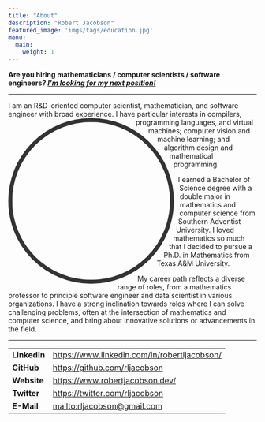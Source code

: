 ```yaml
---
title: "About"
description: "Robert Jacobson"
featured_image: 'imgs/tags/education.jpg'
menu:
  main:
    weight: 1
---
```



**Are you hiring mathematicians / computer scientists / software engineers?
*[I'm looking for my next position!](https://github.com/rljacobson)***

<hr>

<style>
.avatar {
    float: left;
    width: 20rem;
    height: 20rem;
    border-radius: 50%;
    shape-outside: circle(50%);
    margin-right: 1rem;
    border: 0.5rem solid #333333;
}
</style>

I am an R&D-oriented computer scientist, mathematician, and software engineer with broad experience.
<img src="/imgs/AvatarCartoon400x400.jpg" alt="Avatar" class="avatar">
I have particular interests in compilers, programming languages, and virtual machines; computer vision and machine
learning; and algorithm design and mathematical programming.

I earned a Bachelor of Science degree with a double major in mathematics and computer science from Southern Adventist
University. I loved mathematics so much that I decided to pursue a Ph.D. in Mathematics from Texas A&M University.

My career path reflects a diverse range of roles, from a mathematics professor to principle software engineer and data
scientist in various organizations. I have a strong inclination towards roles where I can solve challenging problems,
often at the intersection of mathematics and computer science, and bring about innovative solutions or advancements in
the field.

<hr>

| | |
|----------|-----------------------------------------------|
| **LinkedIn** | <https://www.linkedin.com/in/robertljacobson/> |
| **GitHub**   | <https://github.com/rljacobson>               |
| **Website**  | <https://www.robertjacobson.dev/>             |
| **Twitter**  | <https://twitter.com/rljacobson>              |
| **E-Mail**    | <mailto:rljacobson@gmail.com>
